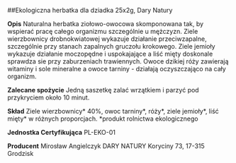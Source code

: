 ##Ekologiczna herbatka dla dziadka 25x2g, Dary Natury

**Opis** Naturalna herbatka ziołowo-owocowa skomponowana tak, by wspierać pracę całego organizmu szczególnie u mężczyzn. Ziele wierzbownicy drobnokwiatowej wykazuje działanie przeciwzapalne, szczególnie przy stanach zapalnych gruczołu krokowego. Ziele jemioły wykazuje działanie moczopędne i uspokajające a liść mięty doskonale sprawdza sie przy zaburzeniach trawiennych. Owoce dzikiej róży zawierają witaminy i sole mineralne a owoce tarniny - działają oczyszczająco na cały organizm.

**Zalecane spożycie** Jedną saszetkę zalać wrzątkiem i parzyć pod przykryciem około 10 minut.

**Skład** Ziele wierzbownicy\* 40%, owoc tarniny\*, róży\*, ziele jemioły\*, liść mięty\* w różnych proporcjach.
\*produkt rolnictwa ekologicznego

**Jednostka Certyfikująca** PL-EKO-01

**Producent** Mirosław Angielczyk DARY NATURY
Koryciny 73, 17-315 Grodzisk
